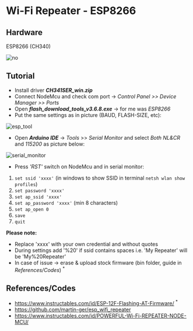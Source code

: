 # Wi-Fi Repeater - ESP8266

## Hardware
ESP8266 (CH340)


![no](https://user-images.githubusercontent.com/12975980/73676259-5efe4080-46b4-11ea-8601-724b7754edf6.jpg)
## Tutorial
- Install driver __*CH341SER_win.zip*__
- Connect NodeMcu and check com port -> *Control Panel >> Device Manager >> Ports*
- Open __*flash_download_tools_v3.6.8.exe*__ -> for me was *ESP8266*
- Put the same settings as in picture (BAUD, FLASH-SIZE, etc):


![esp_tool](https://user-images.githubusercontent.com/12975980/73595374-33deea00-4518-11ea-855e-0eae4022df18.jpeg)


- Open __*Arduino IDE*__ -> *Tools* >> *Serial Monitor* and select *Both NL&CR* and *115200* as picture below:


![serial_monitor](https://user-images.githubusercontent.com/12975980/73595501-bb792880-4519-11ea-9f5d-42184f2b0752.PNG)

- Press *'RST'* switch on NodeMcu and in serial monitor:
1. `set ssid 'xxxx'` (in windows to show SSID in terminal `netsh wlan show profiles`)
2. `set password 'xxxx'`
3. `set ap_ssid 'xxxx'`
4. `set ap_password 'xxxx'` (min 8 characters)
5. `set ap_open 0`
6. `save`
7. `quit`

__Please note:__ 
- Replace 'xxxx' with your own credential and without quotes
- During settings add '%20' if ssid contains spaces i.e. 'My Repeater' will be 'My%20Repeater' 
- In case of issue -> erase & upload stock firmware (bin folder, guide in *References/Codes*) <sup>*</sup>

## References/Codes
- https://www.instructables.com/id/ESP-12F-Flashing-AT-Firmware/ <sup> * </sup>
- https://github.com/martin-ger/esp_wifi_repeater
- https://www.instructables.com/id/POWERFUL-Wi-Fi-REPEATER-NODE-MCU/



